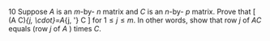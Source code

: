 10 Suppose $A$ is an $m$-by- $n$ matrix and $C$ is an $n$-by- $p$ matrix. Prove that
\[
(A C)_{j, \cdot}=A_{j, '} C
\]
for $1 \leq j \leq m$. In other words, show that row $j$ of $A C$ equals (row $j$ of $A$ ) times $C$.
